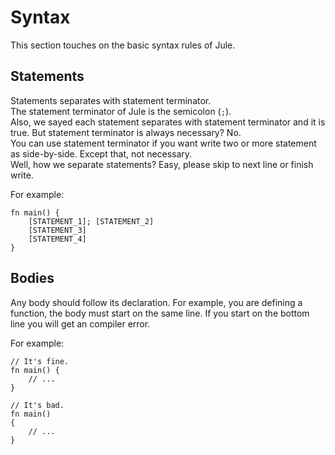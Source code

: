 # Syntax

This section touches on the basic syntax rules of Jule.

## Statements
Statements separates with statement terminator.\
The statement terminator of Jule is the semicolon (`;`).\
Also, we sayed each statement separates with statement terminator and it is true. But statement terminator is always necessary? No.\
You can use statement terminator if you want write two or more statement as side-by-side. Except that, not necessary.\
Well, how we separate statements? Easy, please skip to next line or finish write.

For example:
```
fn main() {
    [STATEMENT_1]; [STATEMENT_2]
    [STATEMENT_3]
    [STATEMENT_4]
}
```

## Bodies

Any body should follow its declaration. For example, you are defining a function, the body must start on the same line. If you start on the bottom line you will get an compiler error.

For example:

```
// It's fine.
fn main() {
    // ...
}

// It's bad.
fn main()
{
    // ...
}
```
